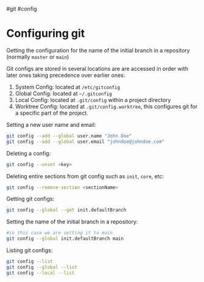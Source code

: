 #git #config

# Configuring git

Getting the configuration for the name of the initial branch in a repository (normally `master` or `main`)

Git configs are stored in several locations are are accessed in order with later ones taking precedence over earlier ones:

1. System Config: located at `/etc/gitconfig`
2. Global Config: located at `~/.gitconfig`
3. Local Config: located at `.git/config` within a project directory
4. Worktree Config: located at `.git/config.worktree`, this configures git for a specific part of the project.

Setting a new user name and email:
```bash
git config --add --global user.name "John Doe"
git config --add --global user.email "johndoe@johndoe.com"
```

Deleting a config:
```bash
git config --unset <key>
```

Deleting entire sections from git config such as `init`, `core`, etc:
```bash
git config --remove-section <sectionName>
```

Getting git configs:
```bash
git config --global --get init.defaultBranch
```

Setting the name of the initial branch in a repository:

```bash
#in this case we are setting it to main
git config --global init.defaultBranch main
```

Listing git configs:
```bash
git config --list
git config --global --list
git config --local --list
```

